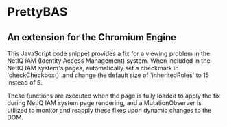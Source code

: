 # PrettyBAS 

## An extension for the Chromium Engine
This JavaScript code snippet provides a fix for a viewing problem in the NetIQ IAM (Identity Access Management) system. When included in the NetIQ IAM system's pages, automatically set a checkmark in 'checkCheckbox()' and change the default size of 'inheritedRoles' to 15 instead of 5.

These functions are executed when the page is fully loaded to apply the fix during NetIQ IAM system page rendering, and a MutationObserver is utilized to monitor and reapply these fixes upon dynamic changes to the DOM.
